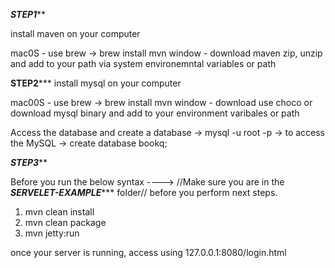 *****STEP1*******

install maven on your computer

mac0S - use brew -> brew install mvn
window - download maven zip, unzip and add to your path via system environemntal variables or path

****STEP2*******
install mysql on your computer

mac00S - use brew -> brew install mvn
window - download use choco or download mysql binary and add to your environment varibales or path

Access the database and create a database
-> mysql -u root -p -> to access the MySQL
-> create database bookq;

*******STEP3*********

Before you run the below syntax ----> //Make sure you are in the *********SERVELET-EXAMPLE************ folder// before you perform next steps.

1.  mvn clean install
2.  mvn clean package
3.  mvn jetty:run


once your server is running, access using 127.0.0.1:8080/login.html
